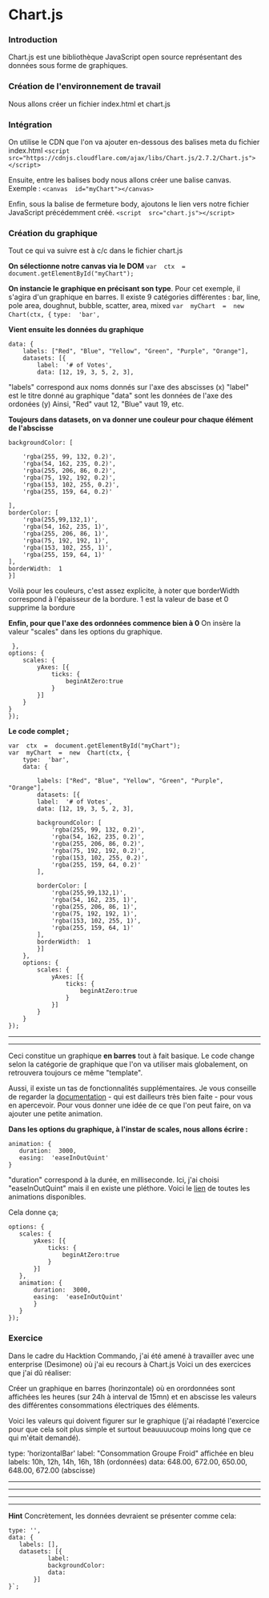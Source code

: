 # Chart.js

###  Introduction
Chart.js est une bibliothèque JavaScript open source représentant des données sous forme de graphiques.
 
###  Création de l'environnement de travail
Nous allons créer un fichier index.html et chart.js

### Intégration
 On utilise le CDN que l'on va ajouter en-dessous des balises meta du fichier index.html
`<script  src="https://cdnjs.cloudflare.com/ajax/libs/Chart.js/2.7.2/Chart.js"></script>`

Ensuite, entre les balises body nous allons créer une balise canvas.
Exemple : `<canvas  id="myChart"></canvas>`

Enfin, sous la balise de fermeture body, ajoutons le lien vers notre fichier JavaScript précédemment créé.
`<script  src="chart.js"></script>`

### Création du graphique
Tout ce qui va suivre est à c/c dans le fichier chart.js

**On sélectionne notre canvas via le DOM**
`var  ctx  =  document.getElementById("myChart");`

**On instancie le graphique en précisant son type**.
Pour cet exemple, il s'agira d'un graphique en barres. Il existe 9 catégories différentes :
bar, line, pole area, doughnut, bubble, scatter, area, mixed
`var  myChart  =  new  Chart(ctx, {`
`type:  'bar',`

**Vient ensuite les données du graphique** 
```
data: {
	labels: ["Red", "Blue", "Yellow", "Green", "Purple", "Orange"],
	datasets: [{
		label:  '# of Votes',
		data: [12, 19, 3, 5, 2, 3],
```

"labels" correspond aux noms donnés sur l'axe des abscisses (x)
"label" est le titre donné au graphique
"data" sont les données de l'axe des ordonées (y)
Ainsi, "Red" vaut 12, "Blue" vaut 19, etc.

**Toujours dans datasets, on va donner une couleur pour chaque élément de l'abscisse**
```
backgroundColor: [
	
	'rgba(255, 99, 132, 0.2)',
	'rgba(54, 162, 235, 0.2)',
	'rgba(255, 206, 86, 0.2)',
	'rgba(75, 192, 192, 0.2)',
	'rgba(153, 102, 255, 0.2)',
	'rgba(255, 159, 64, 0.2)'

],
borderColor: [
	'rgba(255,99,132,1)',
	'rgba(54, 162, 235, 1)',
	'rgba(255, 206, 86, 1)',
	'rgba(75, 192, 192, 1)',
	'rgba(153, 102, 255, 1)',
	'rgba(255, 159, 64, 1)'
],
borderWidth:  1
}]
```
Voilà pour les couleurs, c'est assez explicite, à noter que borderWidth correspond à l'épaisseur de la bordure. 1 est la valeur de base et 0 supprime la bordure


**Enfin, pour que l'axe des ordonnées commence bien à 0**
On insère la valeur "scales" dans les options du graphique.
```
 },
options: {
	scales: {
		yAxes: [{
			ticks: {
				beginAtZero:true
			}
		}]
	}
}
});
```


**Le code complet ;** 
```
var  ctx  =  document.getElementById("myChart");
var  myChart  =  new  Chart(ctx, {
	type:  'bar',
	data: {

		labels: ["Red", "Blue", "Yellow", "Green", "Purple", "Orange"],
		datasets: [{
		label:  '# of Votes',
		data: [12, 19, 3, 5, 2, 3],
		
		backgroundColor: [
			'rgba(255, 99, 132, 0.2)',
			'rgba(54, 162, 235, 0.2)',
			'rgba(255, 206, 86, 0.2)',
			'rgba(75, 192, 192, 0.2)',
			'rgba(153, 102, 255, 0.2)',
			'rgba(255, 159, 64, 0.2)'
		],

		borderColor: [
			'rgba(255,99,132,1)',
			'rgba(54, 162, 235, 1)',
			'rgba(255, 206, 86, 1)',
			'rgba(75, 192, 192, 1)',
			'rgba(153, 102, 255, 1)',
			'rgba(255, 159, 64, 1)'
		],
		borderWidth:  1
		}]
	},
	options: {
		scales: {
			yAxes: [{
				ticks: {
					beginAtZero:true
				}
			}]
		}
	}
});
```
-----
-----
Ceci constitue un graphique **en barres** tout à fait basique. Le code change selon la catégorie de graphique que l'on va utiliser mais globalement, on retrouvera toujours ce même "template".

 Aussi, il existe un tas de fonctionnalités supplémentaires. Je vous conseille de regarder la [documentation](https://www.chartjs.org/) - qui est dailleurs très bien faite - pour vous en apercevoir.
 Pour vous donner une idée de ce que l'on peut faire, on va ajouter une petite animation.
 
 **Dans les options du graphique, à l'instar de scales, nous allons écrire :**
 ```
 animation: {
	duration:  3000,
	easing:  'easeInOutQuint'
}
```
"duration" correspond à la durée, en milliseconde.
Ici, j'ai choisi "easeInOutQuint" mais il en existe une pléthore. 
Voici le [lien](https://www.chartjs.org/docs/latest/configuration/animations.html) de toutes les animations disponibles.

Cela donne ça;
 ```
options: {
	scales: {
		yAxes: [{
			ticks: {
				beginAtZero:true
			}
		}]
	},
	animation: {
		duration:  3000,
		easing:  'easeInOutQuint'
		}
	}
});
```

### Exercice

Dans le cadre du Hacktion Commando, j'ai été amené à travailler avec une enterprise (Desimone) où j'ai eu recours à Chart.js
Voici un des exercices que j'ai dû réaliser:

Créer un graphique en barres (horinzontale) où en orordonnées sont affichées les heures (sur 24h à interval de 15mn) et en abscisse les valeurs des différentes consommations électriques des éléments. 

Voici les valeurs qui doivent figurer sur le graphique  (j'ai réadapté l'exercice pour que cela soit plus simple et surtout beauuuucoup moins long que ce qui m'était demandé).

type: 'horizontalBar'
label: "Consommation Groupe Froid" affichée en bleu
labels: 10h, 12h, 14h, 16h, 18h (ordonnées)
data: 648.00, 672.00, 650.00, 648.00, 672.00 (abscisse)

----
----
---
----
**Hint**
Concrètement, les données devraient se présenter comme cela:
 ```
 type: '',
 data: {
	labels: [],
	datasets: [{
			label:
			backgroundColor:
			data:
		}]
}`;



